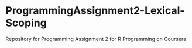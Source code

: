 # ProgrammingAssignment2-Lexical-Scoping
Repository for Programming Assignment 2 for R Programming on Coursera
